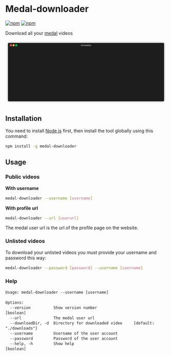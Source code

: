 # Medal-downloader

[![npm](https://img.shields.io/npm/v/medal-downloader.svg)](https://www.npmjs.com/package/medal-downloader)
[![npm](https://img.shields.io/npm/l/medal-downloader.svg)](https://github.com/faressoft/medal-downloader/blob/master/LICENSE)

Download all your [medal](https://medal.tv/) videos

<p align="center"><img src="/img/demo.gif?raw=true"/></p>

## Installation

You need to install [Node.js](https://nodejs.org/en/download/) first, then install the tool globally using this command:

```bash
npm install -g medal-downloader
```

## Usage

### Public videos

**With username**

```bash
medal-downloader --username [username]
```

**With profile url**


```bash
medal-downloader --url [userurl]
```

The medal user url is the url of the profile page on the website.

### Unlisted videos

To download your unlisted videos you must provide your username and password this way:

```bash
medal-downloader --password [password] --username [username]
```
### Help

```
Usage: medal-downloader --username [username]

Options:
  --version          Show version number                               [boolean]
  --url              The medal user url
  --downloadDir, -d  Directory for downloaded video     [default: "./downloads"]
  --username         Username of the user account
  --password         Password of the user account
  --help, -h         Show help                                         [boolean]
```